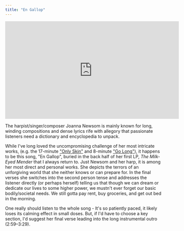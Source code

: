 ```yaml
---
title: "En Gallop"
---
```

<p class="aspect-ratio aspect-ratio--16x9">
  <iframe
    class="aspect-ratio--object"
    width="560"
    height="315"
    src="https://www.youtube.com/embed/Yr7zXskhy68"
    frameborder="0"
    allowfullscreen></iframe>
</p>

The harpist/singer/composer Joanna Newsom is mainly known for long, winding compositions and dense lyrics rife with allegory that passionate listeners need a dictionary and encyclopedia to unpack.

While I've long loved the uncompromising challenge of her most intricate works, (e.g. the 17-minute ["Only Skin"](https://youtu.be/1iSpddh1U6E) and 8-minute ["Go Long"](https://youtu.be/CBtVaHkJc4I)), it happens to be this song, "En Gallop", buried in the back half of her first LP, *The Milk-Eyed Mender* that I always return to. Just Newsom and her harp, it is among her most direct and personal works. She depicts the terrors of an unforgiving world that she neither knows or can prepare for. In the final verses she switches into the second person tense and addresses the listener directly (or perhaps herself) telling us that though we can dream or dedicate our lives to some higher power, we mustn't ever forget our basic bodily/societal needs. We still gotta pay rent, buy groceries, and get out bed in the morning.

One really should listen to the whole song - It's so patiently paced, it likely loses its calming effect in small doses. But, if I'd have to choose a key section, I'd suggest her final verse leading into the long instrumental outro (2:59–3:29).
